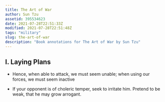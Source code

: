 ```yaml
---
title: The Art of War
author: Sun Tzu
assetid: 395534623
date: 2021-07-28T22:51:33Z
modified: 2021-07-28T22:51:48Z
tags: "military"
slug: the-art-of-war
description: "Book annotations for The Art of War by Sun Tzu"
---
```


## I. Laying Plans

*  Hence, when able to attack, we must seem unable; when using our forces, we must seem inactive

*  If your opponent is of choleric temper, seek to irritate him. Pretend to be weak, that he may grow arrogant.

